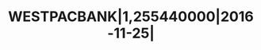---
layout: asset
title: WESTPACBANK|1,255440000|2016-11-25|                         
isin: US961214CE15
---